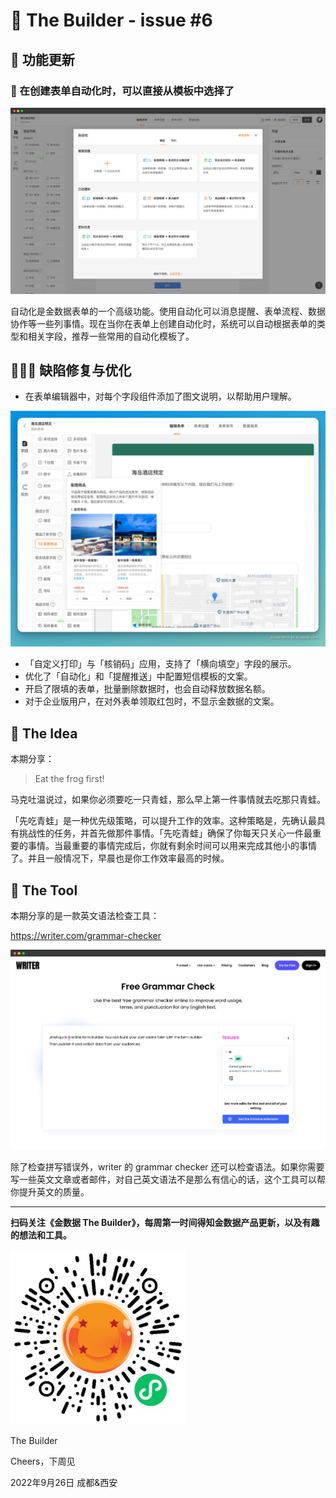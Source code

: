 # 🧩 The Builder - issue #6

## 🎉 功能更新

### 👜 在创建表单自动化时，可以直接从模板中选择了

![automation template](images/0926/automation-template2.png)

自动化是金数据表单的一个高级功能。使用自动化可以消息提醒、表单流程、数据协作等一些列事情。现在当你在表单上创建自动化时，系统可以自动根据表单的类型和相关字段，推荐一些常用的自动化模板了。

## 🏌🏻‍♂️ 缺陷修复与优化

* 在表单编辑器中，对每个字段组件添加了图文说明，以帮助用户理解。

![form-field-preview](images/0926/form-field-preview.png)

* 「自定义打印」与「核销码」应用，支持了「横向填空」字段的展示。
* 优化了「自动化」和「提醒推送」中配置短信模板的文案。
* 开启了限填的表单，批量删除数据时，也会自动释放数据名额。
* 对于企业版用户，在对外表单领取红包时，不显示金数据的文案。

## 🎻 The Idea

本期分享：

> Eat the frog first!

马克吐温说过，如果你必须要吃一只青蛙，那么早上第一件事情就去吃那只青蛙。

「先吃青蛙」是一种优先级策略，可以提升工作的效率。这种策略是，先确认最具有挑战性的任务，并首先做那件事情。「先吃青蛙」确保了你每天只关心一件最重要的事情。当最重要的事情完成后，你就有剩余时间可以用来完成其他小的事情了。并且一般情况下，早晨也是你工作效率最高的时候。

## 🎺 The Tool

本期分享的是一款英文语法检查工具：

https://writer.com/grammar-checker

![writer-grammar-check](images/0926/writer-grammar-check.png)

除了检查拼写错误外，writer 的 grammar checker 还可以检查语法。如果你需要写一些英文文章或者邮件，对自己英文语法不是那么有信心的话，这个工具可以帮你提升英文的质量。

---

__扫码关注《金数据 The Builder》，每周第一时间得知金数据产品更新，以及有趣的想法和工具。__

![QRCode](images/miniprogram_qrcode.jpeg)

The Builder

Cheers，下周见

2022年9月26日 成都&西安
